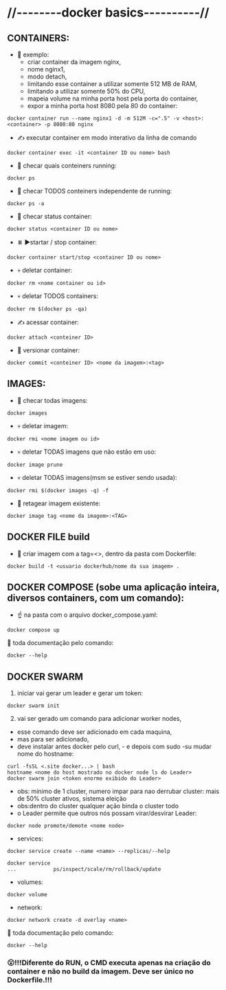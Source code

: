 # //--------docker basics----------//
## CONTAINERS:
- :baby: exemplo:
  -  criar container da imagem nginx, 
  -  nome nginx1, 
  -  modo detach, 
  -  limitando esse container a utilizar somente 512 MB de RAM,
  -  limitando a utilizar somente 50% do CPU,
  -  mapeia volume na minha porta host pela porta do container, 
  -  expor a minha porta host 8080 pela 80 do container:
~~~
docker container run --name nginx1 -d -m 512M -c=".5" -v <host>:<container> -p 8080:80 nginx
~~~
- :writing_hand: executar container em modo interativo da linha de comando
~~~
docker container exec -it <container ID ou nome> bash
~~~
- :eyes: checar quais conteiners running:
~~~
docker ps 
~~~
- :eyes: checar TODOS conteiners independente de running:
~~~
docker ps -a
~~~
- :eyes: checar status container:
~~~
docker status <container ID ou nome>
~~~
- :pause_button: :arrow_forward:startar / stop container:
~~~
docker container start/stop <container ID ou nome>
~~~
- :skull: deletar container:
~~~
docker rm <nome container ou id>
~~~
- :skull: deletar TODOS containers:
~~~
docker rm $(docker ps -qa)
~~~
- :writing_hand: acessar container:
~~~
docker attach <conteiner ID>
~~~
- :trident: versionar container:
~~~
docker commit <conteiner ID> <nome da imagem>:<tag>
~~~
## IMAGES:
- :eyes: checar todas imagens:
~~~
docker images
~~~
- :skull: deletar imagem:
~~~
docker rmi <nome imagem ou id>
~~~
- :skull: deletar TODAS imagens que não estão em uso:
~~~
docker image prune
~~~
- :skull: deletar TODAS imagens(msm se estiver sendo usada):
~~~
docker rmi $(docker images -q) -f
~~~
- :currency_exchange: retagear imagem existente:
~~~
docker image tag <nome da imagem>:<TAG>
~~~
## DOCKER FILE build
- :baby: criar imagem com a tag=<>, dentro da pasta com Dockerfile:
~~~
docker build -t <usuario dockerhub/nome da sua imagem> .
~~~
## DOCKER COMPOSE (sobe uma aplicação inteira, diversos containers, com um comando):
- :point_up: na pasta com o arquivo docker_compose.yaml: 
~~~
docker compose up
~~~
 
:thinking: toda documentação pelo comando:
~~~
docker --help
~~~

## DOCKER SWARM
1) iniciar vai gerar um leader e gerar um token:
~~~
docker swarm init
~~~
2) vai ser gerado um comando para adicionar worker nodes,
 - esse comando deve ser adicionado em cada maquina, 
  - mas para ser adicionado,
   - deve instalar antes docker pelo curl, 
    - e depois com sudo -su mudar nome do hostname:
~~~
curl -fsSL <.site docker...> | bash
hostname <nome do host mostrado no docker node ls do Leader>
docker swarm join <token enorme exibido do Leader>
~~~
- obs: mínimo de 1 cluster, numero impar para nao derrubar cluster: mais de 50% cluster ativos, sistema eleição
- obs:dentro do cluster qualquer ação binda o cluster todo
- o Leader permite que outros nós possam virar/desvirar Leader:
~~~
docker node promote/demote <nome node>
~~~
- services:
~~~
docker service create --name <name> --replicas/--help
~~~
~~~
docker service
...            ps/inspect/scale/rm/rollback/update
~~~
- volumes:
~~~
docker volume
~~~
- network:
~~~
docker network create -d overlay <name>
~~~
:thinking: toda documentação pelo comando:
~~~
docker --help
~~~
### :open_mouth:!!!Diferente do RUN, o CMD executa apenas na criação do container e não no build da imagem. Deve ser único no Dockerfile.!!!
